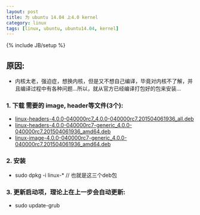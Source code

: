 ```yaml
---
layout: post
title: 为 ubuntu 14.04 上4.0 kernel
category: linux
tags: [linux, ubuntu, ubuntu14.04, kernel]
---
```

{% include JB/setup %}

## 原因:
* 内核太老，强迫症，想换内核，但是又不想自己编译，毕竟对内核不了解，并且编译过程中有各种问题...所以，就从官方已经编译打包好的包来安装...

### 1. 下载 需要的 image, header等文件(3个):
* [linux-headers-4.0.0-040000rc7_4.0.0-040000rc7.201504061936_all.deb](http://kernel.ubuntu.com/~kernel-ppa/mainline/v4.0-rc7-vivid/linux-headers-4.0.0-040000rc7_4.0.0-040000rc7.201504061936_all.deb)
* [linux-headers-4.0.0-040000rc7-generic_4.0.0-040000rc7.201504061936_amd64.deb](http://kernel.ubuntu.com/~kernel-ppa/mainline/v4.0-rc7-vivid/linux-headers-4.0.0-040000rc7-generic_4.0.0-040000rc7.201504061936_amd64.deb)
* [linux-image-4.0.0-040000rc7-generic_4.0.0-040000rc7.201504061936_amd64.deb](http://kernel.ubuntu.com/~kernel-ppa/mainline/v4.0-rc7-vivid/linux-image-4.0.0-040000rc7-generic_4.0.0-040000rc7.201504061936_amd64.deb)

### 2. 安装
* sudo dpkg -i linux-*  // 也就是这三个deb包

### 3. 更新启动项，理论上在上一步会自动更新:
* sudo update-grub
